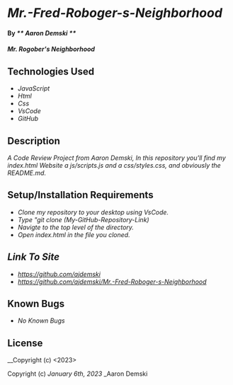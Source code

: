 # _Mr.-Fred-Roboger-s-Neighborhood_

#### By _** Aaron Demski **_

#### _Mr. Rogober's Neighborhood_

## Technologies Used

* _JavaScript_
* _Html_
* _Css_
* _VsCode_
* _GitHub_

## Description

_A Code Review Project from Aaron Demski, In this repository you'll find my index.html Website a js/scripts.js and a css/styles.css, and obviously the README.md._

## Setup/Installation Requirements

* _Clone my repository to your desktop using VsCode._
* _Type "git clone (My-GitHub-Repository-Link)_
* _Navigte to the top level of the directory._
* _Open index.html in the file you cloned._

## _Link To Site_
* _https://github.com/ajdemski_
* _https://github.com/ajdemski/Mr.-Fred-Roboger-s-Neighborhood_

## Known Bugs

* _No Known Bugs_

## License

__Copyright (c) <2023> <Aaron Demski>

Copyright (c) _January 6th, 2023_ _Aaron Demski